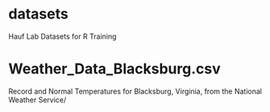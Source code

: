 # datasets
Hauf Lab Datasets for R Training

# Weather_Data_Blacksburg.csv 
Record and Normal Temperatures for Blacksburg, Virginia, from the National Weather Service/
